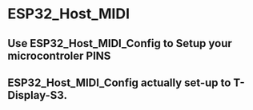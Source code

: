 # ESP32_Host_MIDI
## Use ESP32_Host_MIDI_Config to Setup your microcontroler PINS
## ESP32_Host_MIDI_Config actually set-up to T-Display-S3.
